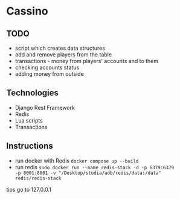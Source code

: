 # Cassino

## TODO
* script which creates data structures
* add and remove players from the table
* transactions - money from players' accounts and to them
* checking accounts status
* adding money from outside

## Technologies
* Django Rest Framework
* Redis
* Lua scripts
* Transactions

## Instructions
* run docker with Redis <code>docker compose up --build</code>
* run redis <code>sudo docker run --name redis-stack -d -p 6379:6379 -p 8001:8001 -v "/Desktop/studia/adb/redis/data:/data" redis/redis-stack</code>

tips
go to 127.0.0.1